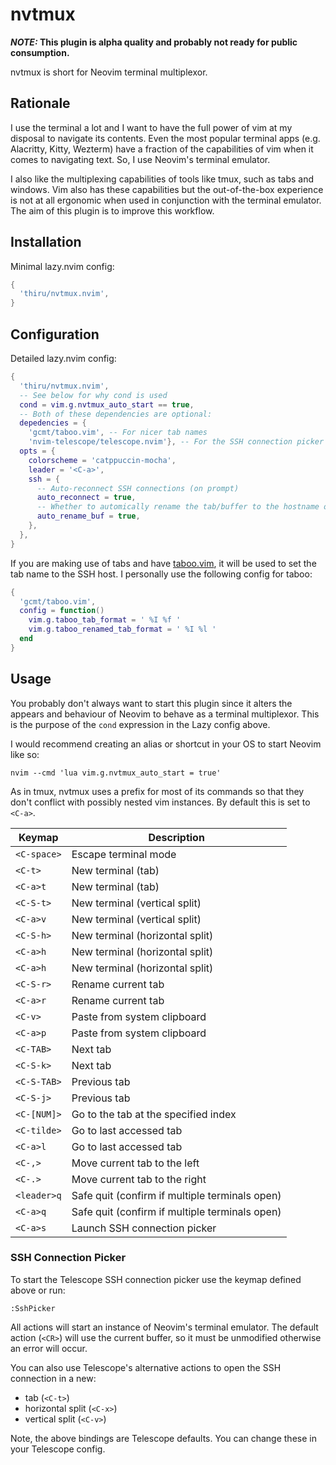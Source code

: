 # nvtmux

**_NOTE:_ This plugin is alpha quality and probably not ready for public consumption.**

nvtmux is short for Neovim terminal multiplexor.

## Rationale

I use the terminal a lot and I want to have the full power of vim at my disposal to navigate its
contents. Even the most popular terminal apps (e.g. Alacritty, Kitty, Wezterm) have a fraction of
the capabilities of vim when it comes to navigating text. So, I use Neovim's terminal emulator.

I also like the multiplexing capabilities of tools like tmux, such as tabs and windows. Vim also
has these capabilities but the out-of-the-box experience is not at all ergonomic when used in
conjunction with the terminal emulator. The aim of this plugin is to improve this workflow.

## Installation

Minimal lazy.nvim config:

```lua
{
  'thiru/nvtmux.nvim',
}
```

## Configuration

Detailed lazy.nvim config:

```lua
{
  'thiru/nvtmux.nvim',
  -- See below for why cond is used
  cond = vim.g.nvtmux_auto_start == true,
  -- Both of these dependencies are optional:
  depedencies = {
    'gcmt/taboo.vim', -- For nicer tab names
    'nvim-telescope/telescope.nvim'}, -- For the SSH connection picker
  opts = {
    colorscheme = 'catppuccin-mocha',
    leader = '<C-a>',
    ssh = {
      -- Auto-reconnect SSH connections (on prompt)
      auto_reconnect = true,
      -- Whether to automically rename the tab/buffer to the hostname of the SSH connection
      auto_rename_buf = true,
    },
  },
}
```

If you are making use of tabs and have [taboo.vim](https://github.com/gcmt/taboo.vim), it will be
used to set the tab name to the SSH host. I personally use the following config for taboo:

```lua
{
  'gcmt/taboo.vim',
  config = function()
    vim.g.taboo_tab_format = ' %I %f '
    vim.g.taboo_renamed_tab_format = ' %I %l '
  end
}
```

## Usage

You probably don't always want to start this plugin since it alters the appears and behaviour of
Neovim to behave as a terminal multiplexor. This is the purpose of the `cond` expression in the
Lazy config above.

I would recommend creating an alias or shortcut in your OS to start Neovim like so:

```shell
nvim --cmd 'lua vim.g.nvtmux_auto_start = true'
```

As in tmux, nvtmux uses a prefix for most of its commands so that they don't conflict with possibly
nested vim instances. By default this is set to `<C-a>`.

| Keymap      | Description                                    |
|-------------|------------------------------------------------|
| `<C-space>` | Escape terminal mode                           |
| `<C-t>`     | New terminal (tab)                             |
| `<C-a>t`    | New terminal (tab)                             |
| `<C-S-t>`   | New terminal (vertical split)                  |
| `<C-a>v`    | New terminal (vertical split)                  |
| `<C-S-h>`   | New terminal (horizontal split)                |
| `<C-a>h`    | New terminal (horizontal split)                |
| `<C-a>h`    | New terminal (horizontal split)                |
| `<C-S-r>`   | Rename current tab                             |
| `<C-a>r`    | Rename current tab                             |
| `<C-v>`     | Paste from system clipboard                    |
| `<C-a>p`    | Paste from system clipboard                    |
| `<C-TAB>`   | Next tab                                       |
| `<C-S-k>`   | Next tab                                       |
| `<C-S-TAB>` | Previous tab                                   |
| `<C-S-j>`   | Previous tab                                   |
| `<C-[NUM]>` | Go to the tab at the specified index           |
| `<C-tilde>` | Go to last accessed tab                        |
| `<C-a>l`    | Go to last accessed tab                        |
| `<C-,>`     | Move current tab to the left                   |
| `<C-.>`     | Move current tab to the right                  |
| `<leader>q` | Safe quit (confirm if multiple terminals open) |
| `<C-a>q`    | Safe quit (confirm if multiple terminals open) |
| `<C-a>s`    | Launch SSH connection picker                   |

### SSH Connection Picker

To start the Telescope SSH connection picker use the keymap defined above or run:

```vim
:SshPicker
```

All actions will start an instance of Neovim's terminal emulator. The default action (`<CR>`)
will use the current buffer, so it must be unmodified otherwise an error will occur.

You can also use Telescope's alternative actions to open the SSH connection in a new:

- tab (`<C-t>`)
- horizontal split (`<C-x>`)
- vertical split (`<C-v>`)

Note, the above bindings are Telescope defaults. You can change these in your Telescope config.
